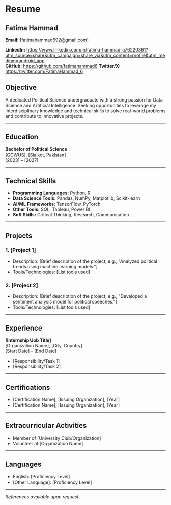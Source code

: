 # Resume

## Fatima Hammad

**Email:** [fatimahammad692@gmail.com]  
 
**LinkedIn:** <https://www.linkedin.com/in/fatima-hammad-a76220361?utm_source=share&utm_campaign=share_via&utm_content=profile&utm_medium=android_app>  
**GitHub:** <https://github.com/fatimahammad6>
**Twitter/X:** <https://twitter.com/FatimaHammad_6>  



## Objective

A dedicated Political Science undergraduate with a strong passion for Data Science and Artificial Intelligence. Seeking opportunities to leverage my interdisciplinary knowledge and technical skills to solve real-world problems and contribute to innovative projects.

---

## Education

**Bachelor of Political Science**  
[GCWUS], [Sialkot, Pakistan]  
[2023] – [2027]  

---

## Technical Skills

- **Programming Languages:** Python, R  
- **Data Science Tools:** Pandas, NumPy, Matplotlib, Scikit-learn  
- **AI/ML Frameworks:** TensorFlow, PyTorch  
- **Other Tools:** SQL, Tableau, Power BI  
- **Soft Skills:** Critical Thinking, Research, Communication  

---

## Projects

### 1. **[Project 1]**  
- Description: [Brief description of the project, e.g., "Analyzed political trends using machine learning models."]  
- Tools/Technologies: [List tools used]  

### 2. **[Project 2]**  
- Description: [Brief description of the project, e.g., "Developed a sentiment analysis model for political speeches."]  
- Tools/Technologies: [List tools used]  

---

## Experience

**[Internship/Job Title]**  
[Organization Name], [City, Country]  
[Start Date] – [End Date]  
- [Responsibility/Task 1]  
- [Responsibility/Task 2]  

---

## Certifications

- [Certification Name], [Issuing Organization], [Year]  
- [Certification Name], [Issuing Organization], [Year]  

---

## Extracurricular Activities

- Member of [University Club/Organization]  
- Volunteer at [Organization Name]  

---

## Languages

- English: [Proficiency Level]  
- [Other Language]: [Proficiency Level]  

---

*References available upon request.*